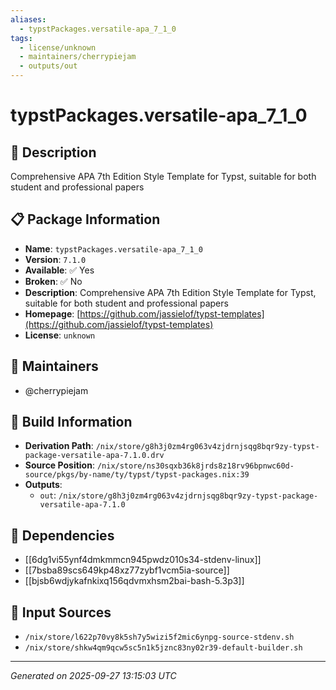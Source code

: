 ```yaml
---
aliases:
  - typstPackages.versatile-apa_7_1_0
tags:
  - license/unknown
  - maintainers/cherrypiejam
  - outputs/out
---
```


# typstPackages.versatile-apa_7_1_0

## 📝 Description

Comprehensive APA 7th Edition Style Template for Typst, suitable for both student and professional papers

## 📋 Package Information

- **Name**: `typstPackages.versatile-apa_7_1_0`
- **Version**: `7.1.0`
- **Available**: ✅ Yes
- **Broken**: ✅ No
- **Description**: Comprehensive APA 7th Edition Style Template for Typst, suitable for both student and professional papers
- **Homepage**: [https://github.com/jassielof/typst-templates](https://github.com/jassielof/typst-templates)
- **License**: `unknown`
## 👥 Maintainers

- @cherrypiejam


## 🔧 Build Information

- **Derivation Path**: `/nix/store/g8h3j0zm4rg063v4zjdrnjsqg8bqr9zy-typst-package-versatile-apa-7.1.0.drv`
- **Source Position**: `/nix/store/ns30sqxb36k8jrds8z18rv96bpnwc60d-source/pkgs/by-name/ty/typst/typst-packages.nix:39`
- **Outputs**:
  - `out`:  `/nix/store/g8h3j0zm4rg063v4zjdrnjsqg8bqr9zy-typst-package-versatile-apa-7.1.0`

## 🔗 Dependencies

- [[6dg1vi55ynf4dmkmmcn945pwdz010s34-stdenv-linux]]
- [[7bsba89scs649kp48xz77zybf1vcm5ia-source]]
- [[bjsb6wdjykafnkixq156qdvmxhsm2bai-bash-5.3p3]]

## 📁 Input Sources

- `/nix/store/l622p70vy8k5sh7y5wizi5f2mic6ynpg-source-stdenv.sh`
- `/nix/store/shkw4qm9qcw5sc5n1k5jznc83ny02r39-default-builder.sh`

---
*Generated on 2025-09-27 13:15:03 UTC*

